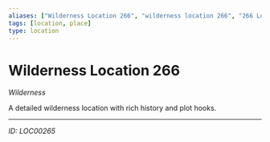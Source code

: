```yaml
---
aliases: ["Wilderness Location 266", "wilderness location 266", "266 Location Wilderness"]
tags: [location, place]
type: location
---
```


# Wilderness Location 266

*Wilderness*

A detailed wilderness location with rich history and plot hooks.

---
*ID: LOC00265*